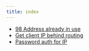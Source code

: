 ```yaml
---
title: index
---
```

* [98 Address already in use](98_Address_already_in_use.md)
* [Get client IP behind routing](Get_client_IP_behind_routing.md)
* [Password auth for IP](Password_auth_for_IP.md)
